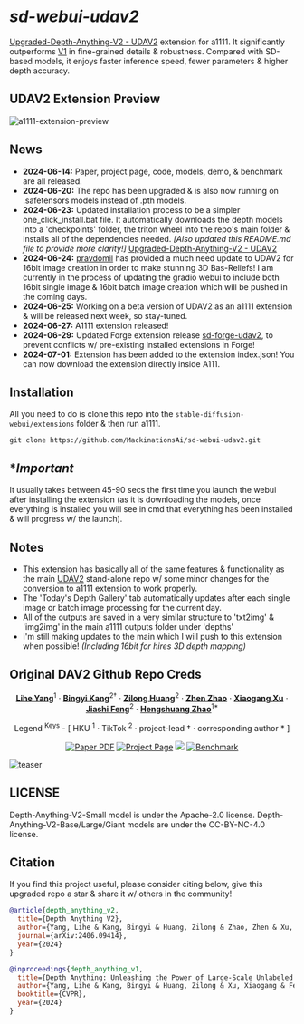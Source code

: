 # ***sd-webui-udav2***

[Upgraded-Depth-Anything-V2 - UDAV2](https://github.com/MackinationsAi/Upgraded-Depth-Anything-V2) extension for a1111. It significantly outperforms [V1](https://github.com/LiheYoung/Depth-Anything) in fine-grained details & robustness. Compared with SD-based models, it enjoys faster inference speed, fewer parameters & higher depth accuracy.

## UDAV2 Extension Preview

![a1111-extension-preview](https://github.com/MackinationsAi/sd-webui-udav2/assets/133395980/f3a98052-8e26-426c-8c5b-a3a22834cfd4)

## News

- **2024-06-14:** Paper, project page, code, models, demo, & benchmark are all released.
- **2024-06-20:** The repo has been upgraded & is also now running on .safetensors models instead of .pth models.
- **2024-06-23:** Updated installation process to be a simpler one_click_install.bat file. It automatically downloads the depth models into a 'checkpoints' folder, the triton wheel into the repo's main folder & installs all of the dependencies needed. *[Also updated this README.md file to provide more clarity!]* [Upgraded-Depth-Anything-V2 - UDAV2](https://github.com/MackinationsAi/Upgraded-Depth-Anything-V2)
- **2024-06-24:** [pravdomil](https://github.com/pravdomil) has provided a much need update to UDAV2 for 16bit image creation in order to make stunning 3D Bas-Reliefs! I am currently in the process of updating the gradio webui to include both 16bit single image & 16bit batch image creation which will be pushed in the coming days.
- **2024-06-25:** Working on a beta version of UDAV2 as an a1111 extension & will be released next week, so stay-tuned.
- **2024-06-27:** A1111 extension released!
- **2024-06-29:** Updated Forge extension release [sd-forge-udav2](https://github.com/MackinationsAi/sd-webui-udav2/releases/tag/sd-forge-udav2), to prevent conflicts w/ pre-existing installed extensions in Forge!
- **2024-07-01:** Extension has been added to the extension index.json! You can now download the extension directly inside A111.

## Installation

All you need to do is clone this repo into the `stable-diffusion-webui/extensions` folder & then run a1111.

```
git clone https://github.com/MackinationsAi/sd-webui-udav2.git
```

## **Important*
It usually takes between 45-90 secs the first time you launch the webui after installing the extension (as it is downloading the models, once everything is installed you will see in cmd that everything has been installed & will progress w/ the launch).

## Notes

- This extension has basically all of the same features & functionality as the main [UDAV2](https://github.com/MackinationsAi/Upgraded-Depth-Anything-V2) stand-alone repo w/ some minor changes for the conversion to a1111 extension to work properly.
- The 'Today's Depth Gallery' tab automatically updates after each single image or batch image processing for the current day.
- All of the outputs are saved in a very similar structure to 'txt2img' & 'img2img' in the main a1111 outputs folder under 'depths'
- I'm still making updates to the main which I will push to this extension when possible! *(Including 16bit for hires 3D depth mapping)*

## Original DAV2 Github Repo Creds
<div align="center">

[**Lihe Yang**](https://liheyoung.github.io/)<sup>1</sup> · [**Bingyi Kang**](https://bingykang.github.io/)<sup>2&dagger;</sup> · [**Zilong Huang**](http://speedinghzl.github.io/)<sup>2</sup> · [**Zhen Zhao**](http://zhaozhen.me/) · [**Xiaogang Xu**](https://xiaogang00.github.io/) · [**Jiashi Feng**](https://sites.google.com/site/jshfeng/)<sup>2</sup> · [**Hengshuang Zhao**](https://hszhao.github.io/)<sup>1*</sup>

Legend <sup>Keys</sup> - [ HKU <sup>1</sup>  ·  TikTok <sup>2</sup>  ·  project-lead &dagger;  ·  corresponding author * ]
</div>

<div align="center">
<a href="https://arxiv.org/abs/2406.09414"><img src='https://img.shields.io/badge/arXiv-Depth Anything V2-red' alt='Paper PDF'></a>
<a href='https://depth-anything-v2.github.io'><img src='https://img.shields.io/badge/Project_Page-Depth Anything V2-green' alt='Project Page'></a>
<a href='https://huggingface.co/spaces/depth-anything/Depth-Anything-V2'><img src='https://img.shields.io/badge/%F0%9F%A4%97%20Hugging%20Face-Spaces-blue'></a>
<a href='https://huggingface.co/datasets/depth-anything/DA-2K'><img src='https://img.shields.io/badge/Benchmark-DA--2K-yellow' alt='Benchmark'></a>
</div>

![teaser](https://github.com/MackinationsAi/sd-webui-udav2/assets/133395980/c9a277fd-7c3c-4810-949b-4e2bfd3e230c)

## LICENSE

Depth-Anything-V2-Small model is under the Apache-2.0 license. Depth-Anything-V2-Base/Large/Giant models are under the CC-BY-NC-4.0 license.

## Citation

If you find this project useful, please consider citing below, give this upgraded repo a star & share it w/ others in the community!

```bibtex
@article{depth_anything_v2,
  title={Depth Anything V2},
  author={Yang, Lihe & Kang, Bingyi & Huang, Zilong & Zhao, Zhen & Xu, Xiaogang & Feng, Jiashi & Zhao, Hengshuang},
  journal={arXiv:2406.09414},
  year={2024}
}

@inproceedings{depth_anything_v1,
  title={Depth Anything: Unleashing the Power of Large-Scale Unlabeled Data}, 
  author={Yang, Lihe & Kang, Bingyi & Huang, Zilong & Xu, Xiaogang & Feng, Jiashi & Zhao, Hengshuang},
  booktitle={CVPR},
  year={2024}
}
```
